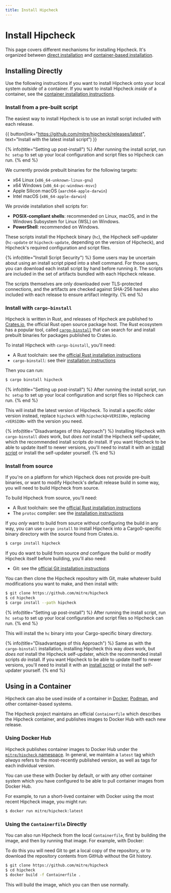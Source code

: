 ```yaml
---
title: Install Hipcheck
---
```


# Install Hipcheck

This page covers different mechanisms for installing Hipcheck. It's organized
between [direct installation](#installing-directly) and
[container-based installation](#using-in-a-container).

## Installing Directly

Use the following instructions if you want to install Hipcheck onto your local
system _outside_ of a container. If you want to install Hipcheck _inside_ of a
container, see the [container installation instructions](#using-in-a-container).

### Install from a pre-built script


The easiest way to install Hipcheck is to use an install script included with
each release.

{{ button(link="https://github.com/mitre/hipcheck/releases/latest", text="Install with the latest install script") }}

{% info(title="Setting up post-install") %}
After running the install script, run `hc setup` to set up your local
configuration and script files so Hipcheck can run.
{% end %}

We currently provide prebuilt binaries for the following targets:

- x64 Linux (`x86_64-unknown-linux-gnu`)
- x64 Windows (`x86_64-pc-windows-msvc`)
- Apple Silicon macOS (`aarch64-apple-darwin`)
- Intel macOS (`x86_64-apple-darwin`)

We provide installation shell scripts for:

- __POSIX-compliant shells__: recommended on Linux, macOS, and in the Windows
  Subsystem for Linux (WSL) on Windows.
- __PowerShell__: recommended on Windows.

These scripts install the Hipcheck binary (`hc`), the Hipcheck self-updater
(`hc-update` or `hipcheck-update`, depending on the version of Hipcheck), and
Hipcheck's required configuration and script files.

{% info(title="Install Script Security") %}
Some users may be uncertain about using an install script piped into a shell
command. For those users, you can download each install script by hand before
running it. The scripts are included in the set of artifacts bundled with each
Hipcheck release.

The scripts themselves are only downloaded over TLS-protected connections, and
the artifacts are checked against SHA-256 hashes also included with each
release to ensure artifact integrity.
{% end %}

### Install with `cargo-binstall`

Hipcheck is written in Rust, and releases of Hipcheck are published to
[Crates.io](https://crates.io), the official Rust open source package host.
The Rust ecosystem has a popular tool, called [`cargo-binstall`](https://github.com/cargo-bins/cargo-binstall)
that can search for and install prebuilt binaries for packages published
to Crates.io.

To install Hipcheck with `cargo-binstall`, you'll need:

- A Rust toolchain: see the [official Rust installation instructions](https://www.rust-lang.org/tools/install)
- `cargo-binstall`: see their [installation instructions](https://github.com/cargo-bins/cargo-binstall?tab=readme-ov-file#installation)

Then you can run:

```sh
$ cargo binstall hipcheck
```

{% info(title="Setting up post-install") %}
After running the install script, run `hc setup` to set up your local
configuration and script files so Hipcheck can run.
{% end %}

This will install the latest version of Hipcheck. To install a specific older
version instead, replace `hipcheck` with `hipcheck@<VERSION>`, replacing
`<VERSION>` with the version you need.

{% info(title="Disadvantages of this Approach") %}
Installing Hipcheck with `cargo-binstall` _does_ work, but _does not_ install
the Hipcheck self-updater, which the recommended install scripts _do_ install.
If you want Hipcheck to be able to update itself to newer versions, you'll need
to install it with an [install script](#install-from-a-pre-built-script) or
install the self-updater yourself.
{% end %}

### Install from source

If you're on a platform for which Hipcheck does not provide pre-built
binaries, or want to modify Hipcheck's default release build in some way, you
will need to build Hipcheck from source.

To build Hipcheck from source, you'll need:

- A Rust toolchain: see the [official Rust installation instructions](https://www.rust-lang.org/tools/install)
- The `protoc` compiler: see the [installation instructions](https://grpc.io/docs/protoc-installation/)

If you _only_ want to build from source without configuring the build in any
way, you can use `cargo install` to install Hipcheck into a Cargo0-specific
binary directory with the source found from Crates.io.

```sh
$ cargo install hipcheck
```

If you do want to build from source _and_ configure the build or modify
Hipcheck itself before building, you'll also need:

- Git: see the [official Git installation instructions](https://git-scm.com/downloads)

You can then clone the Hipcheck repository with Git, make whatever build
modifications you want to make, and then install with:

```sh
$ git clone https://github.com/mitre/hipcheck
$ cd hipcheck
$ cargo install --path hipcheck
```

{% info(title="Setting up post-install") %}
After running the install script, run `hc setup` to set up your local
configuration and script files so Hipcheck can run.
{% end %}

This will install the `hc` binary into your Cargo-specific binary
directory.


{% info(title="Disadvantages of this Approach") %}
Same as with the `cargo-binstall` installation, installing Hipcheck this way
_does_ work, but _does not_ install the Hipcheck self-updater, which the
recommended install scripts _do_ install. If you want Hipcheck to be able to
update itself to newer versions, you'll need to install it with an
[install script](#install-from-a-pre-built-script) or install the
self-updater yourself.
{% end %}

## Using in a Container

Hipcheck can also be used inside of a container in [Docker](https://www.docker.com/),
[Podman](https://podman.io/), and other container-based systems.

The Hipcheck project maintains an official `Containerfile` which describes
the Hipcheck container, and publishes images to Docker Hub with each new
release.

### Using Docker Hub

Hipcheck publishes container images to Docker Hub under the [`mitre/hipcheck`
namespace](https://hub.docker.com/r/mitre/hipcheck). In general, we maintain a
`latest` tag which _always_ refers to the most-recently published version, as
well as tags for each individual version.

You can use these with Docker by default, or with any other container system
which you have configured to be able to pull container images from Docker Hub.

For example, to run a short-lived container with Docker using the most recent
Hipcheck image, you might run:

```sh
$ docker run mitre/hipcheck:latest
```

### Using the `Containerfile` Directly

You can also run Hipcheck from the local `Containerfile`, first by building
the image, and then by running that image. For example, with Docker:

To do this you will need Git to get a local copy of the repository, or to
download the repository contents from GitHub without the Git history.

```sh
$ git clone https://github.com/mitre/hipcheck
$ cd hipcheck
$ docker build -f Containerfile .
```

This will build the image, which you can then use normally.
